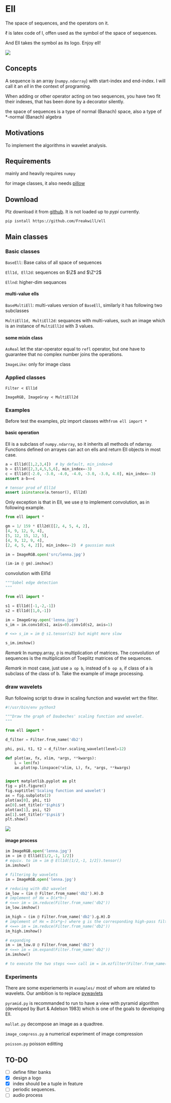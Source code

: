 # Ell

The space of sequences, and the operators on it.

$\ell$ is latex code of l, offen used as the symbol of the space of sequences.

And Ell takes the symbol as its logo. Enjoy ell!

 ![](src/ell-logo.png)

## Concepts

A sequence is an array (`numpy.ndarray`) with start-index and end-index. I will call it an *ell* in the context of programing.

When adding or other operator acting on two sequences, you have two fit their indexes, that has been done by a decorator silently.



the space of sequences is a type of normal (Banach) space, also a type of *-normal (Banach) algebra



## Motivations

To implement the algorithms in wavelet analysis.

## Requirements

mainly and heavily requires `numpy`

for image classes, it also needs  [pillow](https://pillow.readthedocs.io/en/stable/)



## Download

Plz download it from [github](https://github.com/Freakwill/ell). It is not loaded up to *pypi* currently.

`pip isntall https://github.com/Freakwill/ell`

## Main classes

### Basic classes

`BaseEll`: Base calss of all space of sequences

`Ell1d, Ell2d`: sequences on $\Z$ and $\Z^2$

`Ellnd`: higher-dim sequances

#### multi-value ells

`BaseMultiEll`: multi-values version of `BaseEll`, similarly it has following two subclasses

`MultiEll1d, MultiEll2d`: sequances with multi-values, such an image which is an instance of `MultiEll2d` with 3 values.



#### some mixin class

`AsReal` let the star-operator equal to `refl` operator, but one have to guarantee that no complex number joins the operations.

`ImageLike`: only for image class

### Applied classes

`Filter < Ell1d`

`ImageRGB, ImageGray < MultiEll2d`



### Examples

Before test the examples, plz import classes with`from ell import *`

#### basic operation

Ell is a subclass of `numpy.ndarray`, so it inherits all methods of ndarray. Functions defined on arrayes can act on ells and return Ell objects in most case.

```python
a = Ell1d([1,2,3,4])  # by default, min_index=0
b = Ell1d([2,3,4,5,5,6], min_index=-3)
c = Ell1d([-2.0, -3.0, -4.0, -4.0, -3.0, -3.0, 4.0], min_index=-3)
assert a-b==c

# tensor prod of Ell1d
assert isinstance(a.tensor(), Ell2d)
```



Only exception is that in Ell, we use `@` to implement convolution, as in following example.

```python
from ell import *

gm = 1/ 159 * Ell2d([[2, 4, 5, 4, 2],
[4, 9, 12, 9, 4],
[5, 12, 15, 12, 5],
[4, 9, 12, 9, 4],
[2, 4, 5, 4, 2]], min_index=-2)  # gaussian mask

im = ImageRGB.open('src/lenna.jpg')

(im-im @ gm).imshow()

```

convolution with Ell1d

```python
"""Sobel edge detection
"""

from ell import *

s1 = Ell1d([-1,-2,-1])
s2 = Ell1d([1,0,-1])

im = ImageGray.open('lenna.jpg')
s_im = im.conv1d(s1, axis=0).conv1d(s2, axis=1)

# <=> s_im = im @ s1.tensor(s2) but might more slow

s_im.imshow()
```



*Remark* In numpy.array, `@` is multiplication of matrices. The convolution of sequences is the multiplication of Toeplitz matrices of the sequences.

*Remark* in most case, just use `a op b`, instead of `b op a`, if class of a is subclass of the class of b. Take the example of image processing.

### draw wavelets

Run following script to draw in scaling function and wavelet wrt the filter.

```python
#!/usr/bin/env python3

"""Draw the graph of Daubeches' scaling function and wavelet.
"""

from ell import *

d_filter = Filter.from_name('db2')

phi, psi, t1, t2 = d_filter.scaling_wavelet(level=12)

def plot(ax, fx, xlim, *args, **kwargs):
    L = len(fx)
    ax.plot(np.linspace(*xlim, L), fx, *args, **kwargs)


import matplotlib.pyplot as plt
fig = plt.figure()
fig.suptitle('Scaling function and wavelet')
ax = fig.subplots(2)
plot(ax[0], phi, t1)
ax[0].set_title(r'$\phi$')
plot(ax[1], psi, t2)
ax[1].set_title(r'$\psi$')
plt.show()
```

![](src/daubechies-wavelet-fourier.png)



#### image process

```python
im ImageRGB.open('lenna.jpg')
im = im @ Ell1d([1/2,-1, 1/2])
# equiv. to im = im @ Ell1d([1/2,-1, 1/2]).tensor()
im.imshow()

# filtering by wavelets
im = ImageRGB.open('lenna.jpg')

# reducing with db2 wavelet
im_low = (im @ Filter.from_name('db2').H).D
# implement of Hx = D(x*h~)
# <==> im = im.reduce(Filter.from_name('db2'))
im_low.imshow()

im_high = (im @ Filter.from_name('db2').g.H).D
# implement of Hx = D(x*g~) where g is the corresponding high-pass filter
# <==> im = im.reduce(Filter.from_name('db2'))
im_high.imshow()

# expanding
im = im_low.U @ Filter.from_name('db2')
# <==> im = im.expand(Filter.from_name('db2'))
im.imshow()

# to execute the two steps <==> call im = im.ezfilter(Filter.from_name('db2'))
```



### Experiments

There are some experiements in `examples/` most of whom are related to wavelets. Our ambition is to replace [pywavlets](http://pywavelets.readthedocs.io/en/latest/)

`pyramid.py` is recommanded to run to have a view with pyramid algorithm (developed by Burt & Adelson 1983) which is one of the goals to developing Ell.

`mallat.py` decompose an image as a quadtree.

`image_compress.py` a numerical experiment of image compression

`poisson.py` poisson editting

## TO-DO

- [ ] define filter banks
- [x] design a logo
- [x] index should be a tuple in feature
- [ ] periodic sequences.
- [ ] audio process
